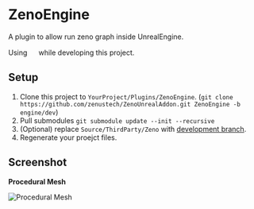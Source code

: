 # ZenoEngine

A plugin to allow run zeno graph inside UnrealEngine.

Using <a href="https://jb.gg/OpenSourceSupport"><img src="https://resources.jetbrains.com/storage/products/company/brand/logos/Rider_icon.png" width="15" height="15" /></a> while developing this project.

## Setup

1. Clone this project to `YourProject/Plugins/ZenoEngine`. (`git clone https://github.com/zenustech/ZenoUnrealAddon.git ZenoEngine -b engine/dev`)
2. Pull submodules `git submodule update --init --recursive`
3. (Optional) replace `Source/ThirdParty/Zeno` with [development branch](https://github.com/DarcJC/zeno/tree/dev/darc/unrealtool).
4. Regenerate your proejct files.

## Screenshot

**Procedural Mesh**

![Procedural Mesh](https://github.com/DarcJC/pictures-host/blob/main/imgs/GIF%202023-4-14%2013-34-16.gif)

